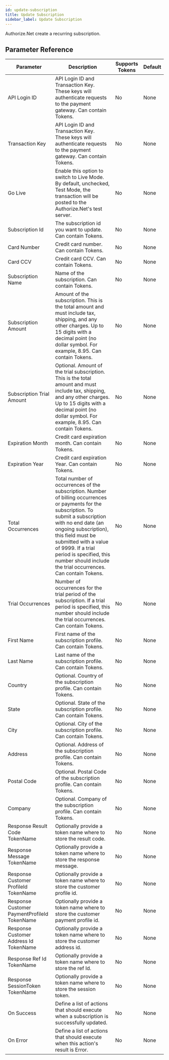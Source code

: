 ```yaml
---
id: update-subscription
title: Update Subscription
sidebar_label: Update Subscription
---
```



Authorize.Net create a recurring subscription.

## Parameter Reference
| Parameter | Description | Supports Tokens | Default |
| -- | -- | -- | -- |
| API Login ID | API Login ID and Transaction Key. These keys will authenticate requests to the payment gateway. Can contain Tokens. | No | None |
| Transaction Key | API Login ID and Transaction Key. These keys will authenticate requests to the payment gateway. Can contain Tokens. | No | None |
| Go Live | Enable this option to switch to Live Mode. By default, unchecked, Test Mode, the transaction will be posted to the Authorize.Net's test server. | No | None |
| Subscription Id | The subscription id you want to update. Can contain Tokens. | No | None |
| Card Number | Credit card number. Can contain Tokens. | No | None |
| Card CCV | Credit card CCV. Can contain Tokens. | No | None |
| Subscription Name | Name of the subscription. Can contain Tokens. | No | None |
| Subscription Amount | Amount of the subscription. This is the total amount and must include tax, shipping, and any other charges. Up to 15 digits with a decimal point (no dollar symbol. For example, 8.95. Can contain Tokens. | No | None |
| Subscription Trial Amount | Optional. Amount of the trial subscription. This is the total amount and must include tax, shipping, and any other charges. Up to 15 digits with a decimal point (no dollar symbol. For example, 8.95. Can contain Tokens. | No | None |
| Expiration Month | Credit card expiration month. Can contain Tokens. | No | None |
| Expiration Year | Credit card expiration Year. Can contain Tokens. | No | None |
| Total Occurrences | Total number of occurrences of the subscription. Number of billing occurrences or payments for the subscription. To submit a subscription with no end date (an ongoing subscription), this field must be submitted with a value of 9999. If a trial period is specified, this number should include the trial occurrences. Can contain Tokens. | No | None |
| Trial Occurrences | Number of occurrences for the trial period of the subscription. If a trial period is specified, this number should include the trial occurrences. Can contain Tokens. | No | None |
| First Name | First name of the subscription profile. Can contain Tokens. | No | None |
| Last Name | Last name of the subscription profile. Can contain Tokens. | No | None |
| Country | Optional. Country of the subscription profile. Can contain Tokens. | No | None |
| State | Optional. State of the subscription profile. Can contain Tokens. | No | None |
| City | Optional. City of the subscription profile. Can contain Tokens. | No | None |
| Address | Optional. Address of the subscription profile. Can contain Tokens. | No | None |
| Postal Code | Optional. Postal Code of the subscription profile. Can contain Tokens. | No | None |
| Company | Optional. Company of the subscription profile. Can contain Tokens. | No | None |
| Response Result Code TokenName | Optionally provide a token name where to store the result code. | No | None |
| Response Message TokenName | Optionally provide a token name where to store the response message. | No | None |
| Response Customer ProfileId TokenName | Optionally provide a token name where to store the customer profile id. | No | None |
| Response Customer PaymentProfileId TokenName | Optionally provide a token name where to store the customer payment profile id. | No | None |
| Response Customer Address Id TokenName | Optionally provide a token name where to store the customer address id. | No | None |
| Response Ref Id TokenName | Optionally provide a token name where to store the ref Id. | No | None |
| Response SessionToken TokenName | Optionally provide a token name where to store the session token. | No | None |
| On Success | Define a list of actions that should execute when a subscription is successfully updated. | No | None |
| On Error | Define a list of actions that should execute when this action's result is Error. | No | None |
